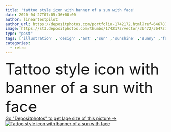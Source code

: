 ```yaml
---
title: 'tattoo style icon with banner of a sun with face'
date: 2020-04-27T07:05:36+00:00
author: lineartestpilot
author_url: https://depositphotos.com/portfolio-1742172.html?ref=64678756
image: https://st3.depositphotos.com/thumbs/1742172/vector/36472/364727292/api_thumb_450.jpg?forcejpeg=true
type: "post"
tags: ['illustration' ,'design' ,'art' ,'sun' ,'sunshine' ,'sunny' ,'face' ,'scroll' ,'style' ,'retro' ,'vintage' ,'weather' ,'banner' ,'ink' ,'expression' ,'icon' ,'drawing' ,'medieval' ,'tattoo' ,'tattoos' ]
categories: 
  - retro
---
```

<div aling="center">
            <font size="60"> Tattoo style icon with banner of a sun with face</font>   
</div>
<div>
    <a href='https://st3.depositphotos.com/thumbs/1742172/vector/36472/364727292/api_thumb_450.jpg?forcejpeg=true?ref=64678756' target=_blank > Go "Depositphotos" to get lage size of this picture ->
        <img href='https://st3.depositphotos.com/thumbs/1742172/vector/36472/364727292/api_thumb_450.jpg?forcejpeg=true?ref=64678756' src='https://st3.depositphotos.com/1742172/36472/v/950/depositphotos_364727292-stock-illustration-tattoo-style-icon-banner-sun.jpg?forcejpeg=true' alt='Tattoo style icon with banner of a sun with face' >
    </a>
</div>

